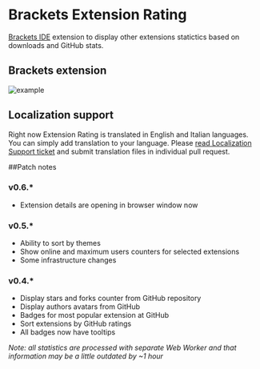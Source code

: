 # Brackets Extension Rating

[Brackets IDE](http://brackets.io) extension to display other extensions statictics based on downloads and GitHub stats.

## Brackets extension

![example](http://content.screencast.com/users/dnbard/folders/Jing/media/1af2c4aa-e0fe-4974-bee8-66c1cc8788a1/2014-07-23_1039.png)

## Localization support

Right now Extension Rating is translated in English and Italian languages. You can simply add translation to your language. Please [read Localization Support ticket](https://github.com/dnbard/brackets-extension-rating/issues/3) and submit translation files in individual pull request.

##Patch notes
### v0.6.*
* Extension details are opening in browser window now

### v0.5.*
* Ability to sort by themes
* Show online and maximum users counters for selected extensions
* Some infrastructure changes

### v0.4.*
* Display stars and forks counter from GitHub repository
* Display authors avatars from GitHub
* Badges for most popular extension at GitHub
* Sort extensions by GitHub ratings
* All badges now have tooltips

*Note: all statistics are processed with separate Web Worker and that information may be a little outdated by ~1 hour*
